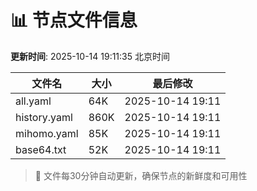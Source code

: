 # 📊 节点文件信息

**更新时间**: 2025-10-14 19:11:35 北京时间

| 文件名 | 大小 | 最后修改 |
|--------|------|----------|
| all.yaml | 64K | 2025-10-14 19:11 |
| history.yaml | 860K | 2025-10-14 19:11 |
| mihomo.yaml | 85K | 2025-10-14 19:11 |
| base64.txt | 52K | 2025-10-14 19:11 |

> 🔄 文件每30分钟自动更新，确保节点的新鲜度和可用性

